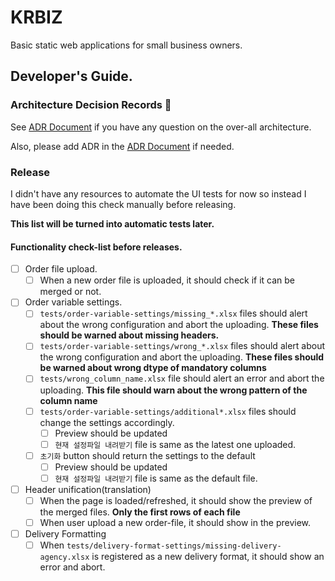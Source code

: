 # KRBIZ
Basic static web applications for small business owners.

## Developer's Guide.
### Architecture Decision Records 📝
See [ADR Document](ADRs.md) if you have any question on the over-all architecture.

Also, please add ADR in the [ADR Document](ADRs.md) if needed.

### Release

I didn't have any resources to automate the UI tests for now so instead
I have been doing this check manually before releasing.

**This list will be turned into automatic tests later.**

#### Functionality check-list before releases.
- [ ] Order file upload.
    - [ ] When a new order file is uploaded, it should check if it can be merged or not.

- [ ] Order variable settings.
    - [ ] ``tests/order-variable-settings/missing_*.xlsx`` files should alert about
        the wrong configuration and abort the uploading.
        **These files should be warned about missing headers.**
    - [ ] ``tests/order-variable-settings/wrong_*.xlsx`` files should alert about
        the wrong configuration and abort the uploading.
        **These files should be warned about wrong dtype of mandatory columns**
    - [ ] ``tests/wrong_column_name.xlsx`` file should alert an error and abort the uploading.
        **This file should warn about the wrong pattern of the column name**
    - [ ] ``tests/order-variable-settings/additional*.xlsx`` files should change    the settings accordingly.
        - [ ] Preview should be updated
        - [ ] ``현재 설정파일 내려받기`` file is same as the latest one uploaded.
    - [ ] ``초기화`` button should return the settings to the default
        - [ ] Preview should be updated
        - [ ] ``현재 설정파일 내려받기`` file is same as the default file.

- [ ] Header unification(translation)
    - [ ] When the page is loaded/refreshed, it should show the preview
          of the merged files. **Only the first rows of each file**
    - [ ] When user upload a new order-file, it should show in the preview.

- [ ] Delivery Formatting
    - [ ] When ``tests/delivery-format-settings/missing-delivery-agency.xlsx`` is
          registered as a new delivery format, it should show an error and abort.
